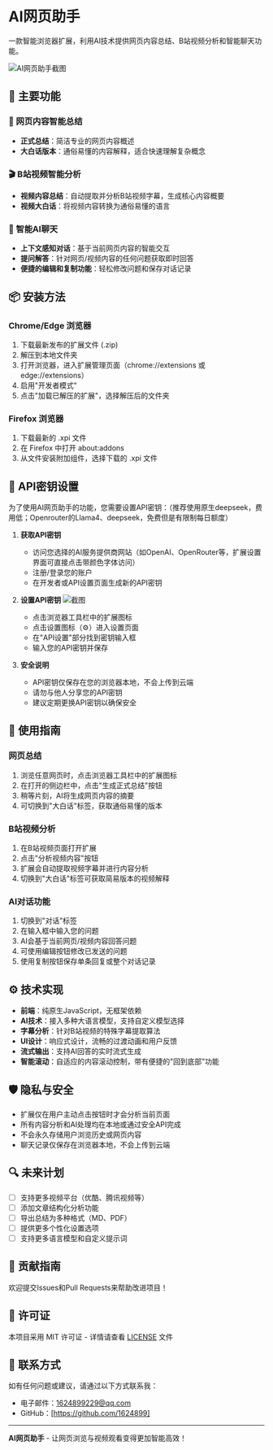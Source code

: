 # AI网页助手

一款智能浏览器扩展，利用AI技术提供网页内容总结、B站视频分析和智能聊天功能。

![AI网页助手截图](AI网页助手.png)

## 🌟 主要功能

### 📑 网页内容智能总结
- **正式总结**：简洁专业的网页内容概述
- **大白话版本**：通俗易懂的内容解释，适合快速理解复杂概念

### 🎬 B站视频智能分析
- **视频内容总结**：自动提取并分析B站视频字幕，生成核心内容概要
- **视频大白话**：将视频内容转换为通俗易懂的语言

### 💬 智能AI聊天
- **上下文感知对话**：基于当前网页内容的智能交互
- **提问解答**：针对网页/视频内容的任何问题获取即时回答
- **便捷的编辑和复制功能**：轻松修改问题和保存对话记录

## 📦 安装方法

### Chrome/Edge 浏览器
1. 下载最新发布的扩展文件 (.zip)
2. 解压到本地文件夹
3. 打开浏览器，进入扩展管理页面（chrome://extensions 或 edge://extensions）
4. 启用"开发者模式"
5. 点击"加载已解压的扩展"，选择解压后的文件夹

### Firefox 浏览器
1. 下载最新的 .xpi 文件
2. 在 Firefox 中打开 about:addons
3. 从文件安装附加组件，选择下载的 .xpi 文件

## 🔑 API密钥设置

为了使用AI网页助手的功能，您需要设置API密钥：（推荐使用原生deepseek，费用低；Openrouter的Llama4、deepseek，免费但是有限制每日额度）

1. **获取API密钥**
   - 访问您选择的AI服务提供商网站（如OpenAI、OpenRouter等，扩展设置界面可直接点击带颜色字体访问）
   - 注册/登录您的账户
   - 在开发者或API设置页面生成新的API密钥

2. **设置API密钥**
 ![截图](密钥设置.png)
   - 点击浏览器工具栏中的扩展图标
   - 点击设置图标（⚙️）进入设置页面
   - 在"API设置"部分找到密钥输入框
   - 输入您的API密钥并保存

4. **安全说明**
   - API密钥仅保存在您的浏览器本地，不会上传到云端
   - 请勿与他人分享您的API密钥
   - 建议定期更换API密钥以确保安全
## 🚀 使用指南

### 网页总结
1. 浏览任意网页时，点击浏览器工具栏中的扩展图标
2. 在打开的侧边栏中，点击"生成正式总结"按钮
3. 稍等片刻，AI将生成网页内容的摘要
4. 可切换到"大白话"标签，获取通俗易懂的版本

### B站视频分析
1. 在B站视频页面打开扩展
2. 点击"分析视频内容"按钮
3. 扩展会自动提取视频字幕并进行内容分析
4. 切换到"大白话"标签可获取简易版本的视频解释

### AI对话功能
1. 切换到"对话"标签
2. 在输入框中输入您的问题
3. AI会基于当前网页/视频内容回答问题
4. 可使用编辑按钮修改已发送的问题
5. 使用复制按钮保存单条回复或整个对话记录

## ⚙️ 技术实现

- **前端**：纯原生JavaScript，无框架依赖
- **AI技术**：接入多种大语言模型，支持自定义模型选择
- **字幕分析**：针对B站视频的特殊字幕提取算法
- **UI设计**：响应式设计，流畅的过渡动画和用户反馈
- **流式输出**：支持AI回答的实时流式生成
- **智能滚动**：自适应的内容滚动控制，带有便捷的"回到底部"功能

## 🛡️ 隐私与安全

- 扩展仅在用户主动点击按钮时才会分析当前页面
- 所有内容分析和AI处理均在本地或通过安全API完成
- 不会永久存储用户浏览历史或网页内容
- 聊天记录仅保存在浏览器本地，不会上传到云端

## 🔍 未来计划

- [ ] 支持更多视频平台（优酷、腾讯视频等）
- [ ] 添加文章结构化分析功能
- [ ] 导出总结为多种格式（MD、PDF）
- [ ] 提供更多个性化设置选项
- [ ] 支持更多语言模型和自定义提示词

## 🤝 贡献指南

欢迎提交Issues和Pull Requests来帮助改进项目！

## 📄 许可证

本项目采用 MIT 许可证 - 详情请查看 [LICENSE](LICENSE) 文件

## 📧 联系方式

如有任何问题或建议，请通过以下方式联系我：

- 电子邮件：1624899229@qq.com
- GitHub：[https://github.com/1624899]

---

**AI网页助手** - 让网页浏览与视频观看变得更加智能高效！
